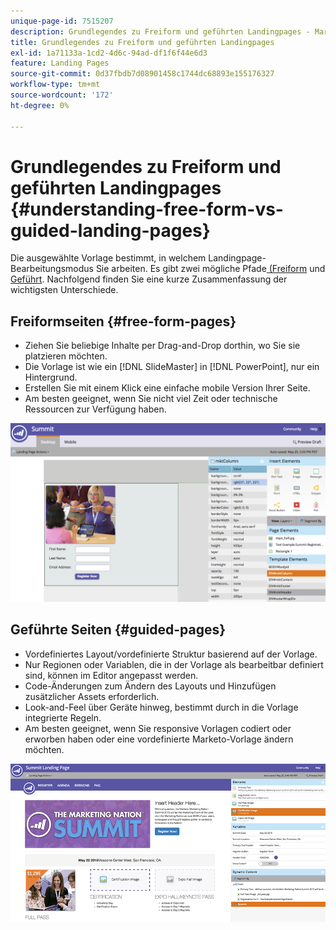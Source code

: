 ```yaml
---
unique-page-id: 7515207
description: Grundlegendes zu Freiform und geführten Landingpages - Marketo-Dokumente - Produktdokumentation
title: Grundlegendes zu Freiform und geführten Landingpages
exl-id: 1a71133a-1cd2-4d6c-94ad-df1f6f44e6d3
feature: Landing Pages
source-git-commit: 0d37fbdb7d08901458c1744dc68893e155176327
workflow-type: tm+mt
source-wordcount: '172'
ht-degree: 0%

---
```


# Grundlegendes zu Freiform und geführten Landingpages {#understanding-free-form-vs-guided-landing-pages}

Die ausgewählte Vorlage bestimmt, in welchem Landingpage-Bearbeitungsmodus Sie arbeiten. Es gibt zwei mögliche Pfade[ (Freiform](/help/marketo/product-docs/demand-generation/landing-pages/free-form-landing-pages/create-a-free-form-landing-page.md) und [Geführt](/help/marketo/product-docs/demand-generation/landing-pages/guided-landing-pages/create-a-guided-landing-page.md). Nachfolgend finden Sie eine kurze Zusammenfassung der wichtigsten Unterschiede.

## Freiformseiten {#free-form-pages}

* Ziehen Sie beliebige Inhalte per Drag-and-Drop dorthin, wo Sie sie platzieren möchten.
* Die Vorlage ist wie ein [!DNL SlideMaster] in [!DNL PowerPoint], nur ein Hintergrund.
* Erstellen Sie mit einem Klick eine einfache mobile Version Ihrer Seite.
* Am besten geeignet, wenn Sie nicht viel Zeit oder technische Ressourcen zur Verfügung haben.

![](assets/image2015-5-20-17-3a50-3a53.png)

## Geführte Seiten {#guided-pages}

* Vordefiniertes Layout/vordefinierte Struktur basierend auf der Vorlage.
* Nur Regionen oder Variablen, die in der Vorlage als bearbeitbar definiert sind, können im Editor angepasst werden.
* Code-Änderungen zum Ändern des Layouts und Hinzufügen zusätzlicher Assets erforderlich.
* Look-and-Feel über Geräte hinweg, bestimmt durch in die Vorlage integrierte Regeln.
* Am besten geeignet, wenn Sie responsive Vorlagen codiert oder erworben haben oder eine vordefinierte Marketo-Vorlage ändern möchten.

![](assets/two-1.png)
